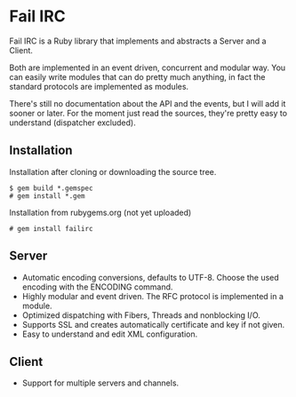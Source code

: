Fail IRC
======
Fail IRC is a Ruby library that implements and abstracts a Server and a Client.

Both are implemented in an event driven, concurrent and modular way. You can easily write modules that can
do pretty much anything, in fact the standard protocols are implemented as modules.

There's still no documentation about the API and the events, but I will add it sooner or later. For the moment
just read the sources, they're pretty easy to understand (dispatcher excluded).

Installation
------
Installation after cloning or downloading the source tree.

    $ gem build *.gemspec
    # gem install *.gem

Installation from rubygems.org (not yet uploaded)

    # gem install failirc

Server
------
- Automatic encoding conversions, defaults to UTF-8. Choose the used encoding with the ENCODING command.
- Highly modular and event driven. The RFC protocol is implemented in a module.
- Optimized dispatching with Fibers, Threads and nonblocking I/O.
- Supports SSL and creates automatically certificate and key if not given.
- Easy to understand and edit XML configuration.

Client
------
- Support for multiple servers and channels.
